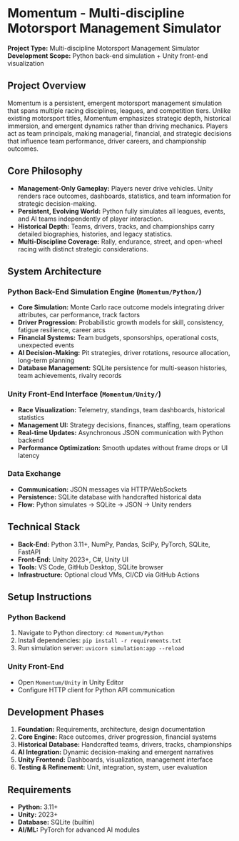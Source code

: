 
# Momentum - Multi-discipline Motorsport Management Simulator

**Project Type:** Multi-discipline Motorsport Management Simulator  
**Development Scope:** Python back-end simulation + Unity front-end visualization

## Project Overview

Momentum is a persistent, emergent motorsport management simulation that spans multiple racing disciplines, leagues, and competition tiers. Unlike existing motorsport titles, Momentum emphasizes strategic depth, historical immersion, and emergent dynamics rather than driving mechanics. Players act as team principals, making managerial, financial, and strategic decisions that influence team performance, driver careers, and championship outcomes.

## Core Philosophy

- **Management-Only Gameplay:** Players never drive vehicles. Unity renders race outcomes, dashboards, statistics, and team information for strategic decision-making.
- **Persistent, Evolving World:** Python fully simulates all leagues, events, and AI teams independently of player interaction.
- **Historical Depth:** Teams, drivers, tracks, and championships carry detailed biographies, histories, and legacy statistics.
- **Multi-Discipline Coverage:** Rally, endurance, street, and open-wheel racing with distinct strategic considerations.

## System Architecture

### Python Back-End Simulation Engine (`Momentum/Python/`)
- **Core Simulation:** Monte Carlo race outcome models integrating driver attributes, car performance, track factors
- **Driver Progression:** Probabilistic growth models for skill, consistency, fatigue resilience, career arcs
- **Financial Systems:** Team budgets, sponsorships, operational costs, unexpected events
- **AI Decision-Making:** Pit strategies, driver rotations, resource allocation, long-term planning
- **Database Management:** SQLite persistence for multi-season histories, team achievements, rivalry records

### Unity Front-End Interface (`Momentum/Unity/`)
- **Race Visualization:** Telemetry, standings, team dashboards, historical statistics
- **Management UI:** Strategy decisions, finances, staffing, team operations
- **Real-time Updates:** Asynchronous JSON communication with Python backend
- **Performance Optimization:** Smooth updates without frame drops or UI latency

### Data Exchange
- **Communication:** JSON messages via HTTP/WebSockets
- **Persistence:** SQLite database with handcrafted historical data
- **Flow:** Python simulates → SQLite → JSON → Unity renders

## Technical Stack

- **Back-End:** Python 3.11+, NumPy, Pandas, SciPy, PyTorch, SQLite, FastAPI
- **Front-End:** Unity 2023+, C#, Unity UI
- **Tools:** VS Code, GitHub Desktop, SQLite browser
- **Infrastructure:** Optional cloud VMs, CI/CD via GitHub Actions

## Setup Instructions

### Python Backend
1. Navigate to Python directory: `cd Momentum/Python`
2. Install dependencies: `pip install -r requirements.txt`
3. Run simulation server: `uvicorn simulation:app --reload`

### Unity Front-End
- Open `Momentum/Unity` in Unity Editor
- Configure HTTP client for Python API communication

## Development Phases

1. **Foundation:** Requirements, architecture, design documentation
2. **Core Engine:** Race outcomes, driver progression, financial systems
3. **Historical Database:** Handcrafted teams, drivers, tracks, championships
4. **AI Integration:** Dynamic decision-making and emergent narratives
5. **Unity Frontend:** Dashboards, visualization, management interface
6. **Testing & Refinement:** Unit, integration, system, user evaluation

## Requirements

- **Python:** 3.11+
- **Unity:** 2023+
- **Database:** SQLite (builtin)
- **AI/ML:** PyTorch for advanced AI modules
